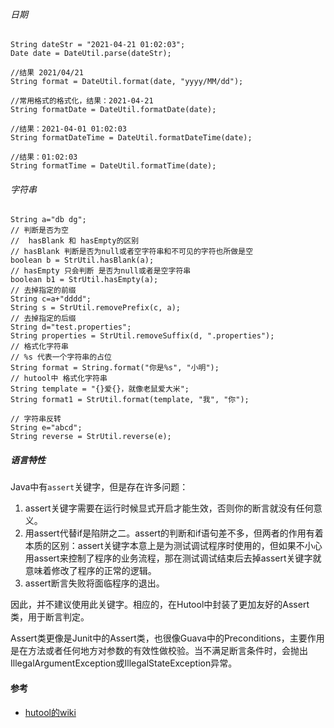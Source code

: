 

###### 日期

```
String dateStr = "2021-04-21 01:02:03";
Date date = DateUtil.parse(dateStr);
 
//结果 2021/04/21
String format = DateUtil.format(date, "yyyy/MM/dd");
 
//常用格式的格式化，结果：2021-04-21
String formatDate = DateUtil.formatDate(date);
 
//结果：2021-04-01 01:02:03
String formatDateTime = DateUtil.formatDateTime(date);
 
//结果：01:02:03
String formatTime = DateUtil.formatTime(date);
```

###### 字符串

```
String a="db dg";
// 判断是否为空
//  hasBlank 和 hasEmpty的区别
// hasBlank 判断是否为null或者空字符串和不可见的字符也所做是空
boolean b = StrUtil.hasBlank(a);
// hasEmpty 只会判断 是否为null或者是空字符串
boolean b1 = StrUtil.hasEmpty(a);
// 去掉指定的前缀
String c=a+"dddd";
String s = StrUtil.removePrefix(c, a);
// 去掉指定的后缀
String d="test.properties";
String properties = StrUtil.removeSuffix(d, ".properties");
// 格式化字符串
// %s 代表一个字符串的占位
String format = String.format("你是%s", "小明");
// hutool中 格式化字符串
String template = "{}爱{}，就像老鼠爱大米";
String format1 = StrUtil.format(template, "我", "你");

// 字符串反转
String e="abcd";
String reverse = StrUtil.reverse(e);

```

##### 语言特性

Java中有`assert`关键字，但是存在许多问题：

1. assert关键字需要在运行时候显式开启才能生效，否则你的断言就没有任何意义。
2. 用assert代替if是陷阱之二。assert的判断和if语句差不多，但两者的作用有着本质的区别：assert关键字本意上是为测试调试程序时使用的，但如果不小心用assert来控制了程序的业务流程，那在测试调试结束后去掉assert关键字就意味着修改了程序的正常的逻辑。
3. assert断言失败将面临程序的退出。

因此，并不建议使用此关键字。相应的，在Hutool中封装了更加友好的Assert类，用于断言判定。

Assert类更像是Junit中的Assert类，也很像Guava中的Preconditions，主要作用是在方法或者任何地方对参数的有效性做校验。当不满足断言条件时，会抛出IllegalArgumentException或IllegalStateException异常。

#### 参考

- [hutool的wiki](https://hutool.mydoc.io/#text_319431)